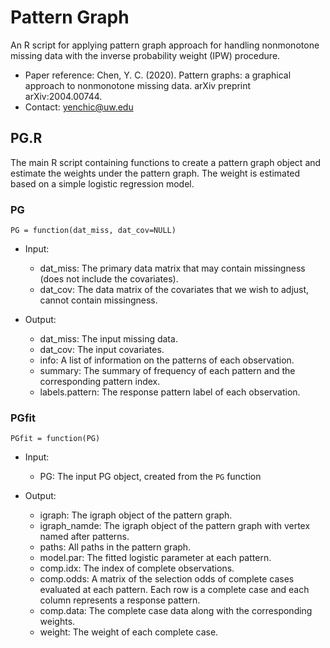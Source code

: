 # Pattern Graph

An R script for applying pattern graph approach for handling nonmonotone missing data with the inverse probability weight (IPW) procedure.
- Paper reference: Chen, Y. C. (2020). Pattern graphs: a graphical approach to nonmonotone missing data. arXiv preprint arXiv:2004.00744.
- Contact: yenchic@uw.edu

## PG.R

The main R script containing functions to create a pattern graph object and estimate the weights under the pattern graph. The weight is estimated based on a simple logistic regression model.

### PG
`PG = function(dat_miss, dat_cov=NULL)`

- Input:
  - dat_miss: The primary data matrix that may contain missingness (does not include the covariates).
  - dat_cov: The data matrix of the covariates that we wish to adjust, cannot contain missingness.

- Output:
  - dat_miss: The input missing data.
  - dat_cov: The input covariates.
  - info: A list of information on the patterns of each observation.
  - summary: The summary of frequency of each pattern and the corresponding pattern index.
  - labels.pattern: The response pattern label of each observation.


### PGfit
`PGfit = function(PG)`

- Input: 
  - PG: The input PG object, created from the `PG` function

- Output:
  - igraph: The igraph object of the pattern graph.
  - igraph_namde: The igraph object of the pattern graph with vertex named after patterns.
  - paths: All paths in the pattern graph.
  - model.par: The fitted logistic parameter at each pattern.
  - comp.idx: The index of complete observations.
  - comp.odds: A matrix of the selection odds of complete cases evaluated at each pattern. Each row is a complete case and each column represents a response pattern.
  - comp.data: The complete case data along with the corresponding weights.
  - weight: The weight of each complete case.


  


